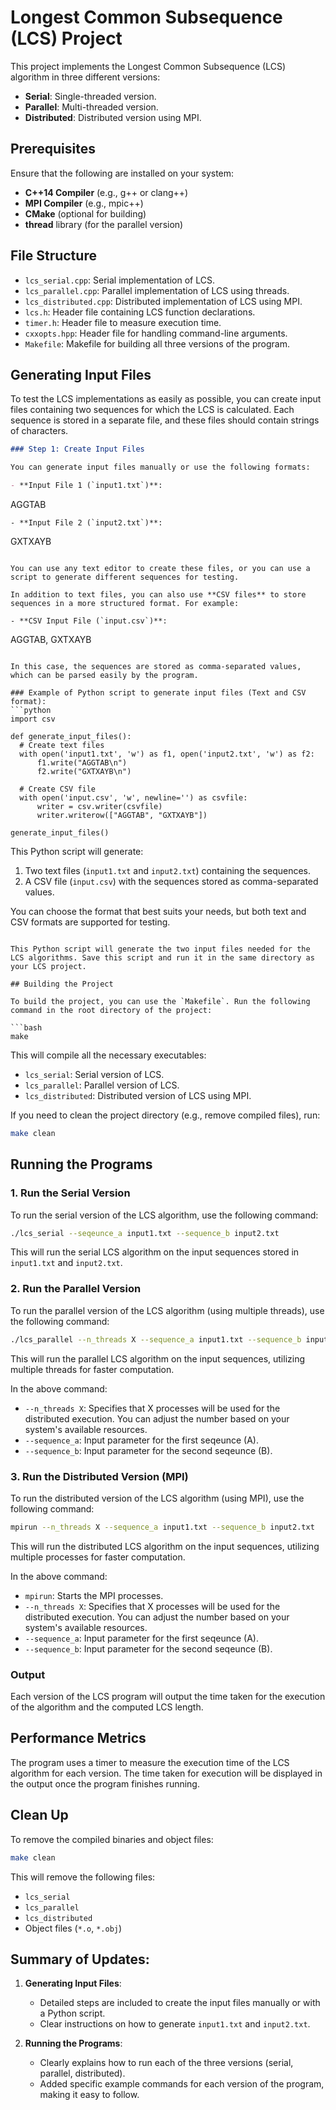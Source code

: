 # Longest Common Subsequence (LCS) Project

This project implements the Longest Common Subsequence (LCS) algorithm in three different versions:
- **Serial**: Single-threaded version.
- **Parallel**: Multi-threaded version.
- **Distributed**: Distributed version using MPI.

## Prerequisites

Ensure that the following are installed on your system:
- **C++14 Compiler** (e.g., g++ or clang++)
- **MPI Compiler** (e.g., mpic++)
- **CMake** (optional for building)
- **thread** library (for the parallel version)

## File Structure

- `lcs_serial.cpp`: Serial implementation of LCS.
- `lcs_parallel.cpp`: Parallel implementation of LCS using threads.
- `lcs_distributed.cpp`: Distributed implementation of LCS using MPI.
- `lcs.h`: Header file containing LCS function declarations.
- `timer.h`: Header file to measure execution time.
- `cxxopts.hpp`: Header file for handling command-line arguments.
- `Makefile`: Makefile for building all three versions of the program.

## Generating Input Files

To test the LCS implementations as easily as possible, you can create input files containing two sequences for which the LCS is calculated. Each sequence is stored in a separate file, and these files should contain strings of characters.

```markdown
### Step 1: Create Input Files

You can generate input files manually or use the following formats:

- **Input File 1 (`input1.txt`)**:
  ```
  AGGTAB
  ```
- **Input File 2 (`input2.txt`)**:
  ```
  GXTXAYB
  ```

You can use any text editor to create these files, or you can use a script to generate different sequences for testing.

In addition to text files, you can also use **CSV files** to store sequences in a more structured format. For example:

- **CSV Input File (`input.csv`)**:
  ```
  AGGTAB, GXTXAYB
  ```

In this case, the sequences are stored as comma-separated values, which can be parsed easily by the program.

### Example of Python script to generate input files (Text and CSV format):
```python
import csv

def generate_input_files():
    # Create text files
    with open('input1.txt', 'w') as f1, open('input2.txt', 'w') as f2:
        f1.write("AGGTAB\n")
        f2.write("GXTXAYB\n")

    # Create CSV file
    with open('input.csv', 'w', newline='') as csvfile:
        writer = csv.writer(csvfile)
        writer.writerow(["AGGTAB", "GXTXAYB"])

generate_input_files()
```

This Python script will generate:
1. Two text files (`input1.txt` and `input2.txt`) containing the sequences.
2. A CSV file (`input.csv`) with the sequences stored as comma-separated values.

You can choose the format that best suits your needs, but both text and CSV formats are supported for testing.

```

This Python script will generate the two input files needed for the LCS algorithms. Save this script and run it in the same directory as your LCS project.

## Building the Project

To build the project, you can use the `Makefile`. Run the following command in the root directory of the project:

```bash
make
```

This will compile all the necessary executables:
- `lcs_serial`: Serial version of LCS.
- `lcs_parallel`: Parallel version of LCS.
- `lcs_distributed`: Distributed version of LCS using MPI.

If you need to clean the project directory (e.g., remove compiled files), run:

```bash
make clean
```

## Running the Programs

### 1. Run the Serial Version

To run the serial version of the LCS algorithm, use the following command:
```bash
./lcs_serial --seqeunce_a input1.txt --sequence_b input2.txt
```

This will run the serial LCS algorithm on the input sequences stored in `input1.txt` and `input2.txt`.

### 2. Run the Parallel Version

To run the parallel version of the LCS algorithm (using multiple threads), use the following command:
```bash
./lcs_parallel --n_threads X --sequence_a input1.txt --sequence_b input2.txt
```

This will run the parallel LCS algorithm on the input sequences, utilizing multiple threads for faster computation.

In the above command:
- `--n_threads X`: Specifies that X processes will be used for the distributed execution. You can adjust the number based on your system's available resources.
- `--sequence_a`: Input parameter for the first seqeunce (A).
- `--sequence_b`: Input parameter for the second seqeunce (B).


### 3. Run the Distributed Version (MPI)

To run the distributed version of the LCS algorithm (using MPI), use the following command:
```bash
mpirun --n_threads X --sequence_a input1.txt --sequence_b input2.txt
```
This will run the distributed LCS algorithm on the input sequences, utilizing multiple processes for faster computation.

In the above command:
- `mpirun`: Starts the MPI processes.
- `--n_threads X`: Specifies that X processes will be used for the distributed execution. You can adjust the number based on your system's available resources.
- `--sequence_a`: Input parameter for the first seqeunce (A).
- `--sequence_b`: Input parameter for the second seqeunce (B).

### Output

Each version of the LCS program will output the time taken for the execution of the algorithm and the computed LCS length.

## Performance Metrics

The program uses a timer to measure the execution time of the LCS algorithm for each version. The time taken for execution will be displayed in the output once the program finishes running.

## Clean Up

To remove the compiled binaries and object files:

```bash
make clean
```

This will remove the following files:
- `lcs_serial`
- `lcs_parallel`
- `lcs_distributed`
- Object files (`*.o`, `*.obj`)

## Summary of Updates:
1. **Generating Input Files**: 
   - Detailed steps are included to create the input files manually or with a Python script.
   - Clear instructions on how to generate `input1.txt` and `input2.txt`.
   
2. **Running the Programs**: 
   - Clearly explains how to run each of the three versions (serial, parallel, distributed).
   - Added specific example commands for each version of the program, making it easy to follow.

